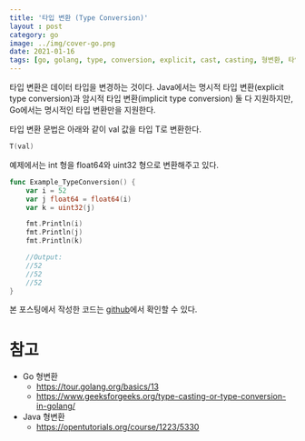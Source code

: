 ```yaml
---
title: '타입 변환 (Type Conversion)'
layout : post
category: go
image: ../img/cover-go.png
date: 2021-01-16
tags: [go, golang, type, conversion, explicit, cast, casting, 형변환, 타입변환, 타입, 변환, 명시적, 고, 고랭, 캐스팅]
---
```


타입 변환은 데이터 타입을 변경하는 것이다. Java에서는 명시적 타입 변환(explicit type conversion)과 암시적 타입 변환(implicit type conversion) 둘 다 지원하지만, Go에서는 명시적인 타입 변환만을 지원한다. 

타입 변환 문법은 아래와 같이 val 값을 타입 T로 변환한다.

```go
T(val)
```

예제에서는 int 형을 float64와 uint32 형으로 변환해주고 있다. 

```go
func Example_TypeConversion() {
	var i = 52
	var j float64 = float64(i)
	var k = uint32(j)

	fmt.Println(i)
	fmt.Println(j)
	fmt.Println(k)

	//Output:
	//52
	//52
	//52
}
```



본 포스팅에서 작성한 코드는 [github](https://github.com/kenshin579/tutorials-go/tree/master/go-type-conversion)에서 확인할 수 있다.

# 참고

- Go 형변환
  - https://tour.golang.org/basics/13
  - https://www.geeksforgeeks.org/type-casting-or-type-conversion-in-golang/
- Java 형변환
  - https://opentutorials.org/course/1223/5330
